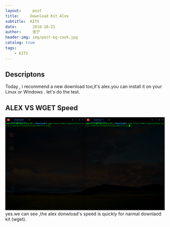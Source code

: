 ```yaml
---
layout:     post
title:     Download Kit Alex
subtitle:  KITS
date:       2018-10-21
author:     张宁
header-img: img/post-bg-cook.jpg
catalog: true
tags:
    - KITS
---
```



## Descriptons
Today , i recommend a new download too,it's alex.you can install it on your Linux or Windows .
let's do the test.
<br>
## ALEX VS WGET Speed   
<img src='img/deepin-alex.gif'>
<br>
yes.we can see ,the  alex donwload's speed is quickly for narmal downlaod kit (wget).
